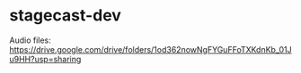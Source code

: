 # stagecast-dev

Audio files:
https://drive.google.com/drive/folders/1od362nowNgFYGuFFoTXKdnKb_01Ju9HH?usp=sharing
